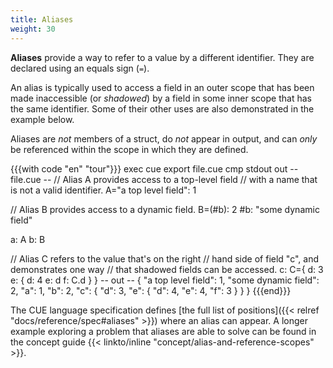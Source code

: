 ```yaml
---
title: Aliases
weight: 30
---
```


**Aliases** provide a way to refer to a value by a different identifier.
They are declared using an equals sign (`=`).

An alias is typically used to access a field in an outer scope that has been
made inaccessible (or *shadowed*) by a field in some inner scope that has the
same identifier. Some of their other uses are also demonstrated in the
example below.

Aliases are *not* members of a struct,
do *not* appear in output,
and can *only* be referenced within the scope in which they are defined.

{{{with code "en" "tour"}}}
exec cue export file.cue
cmp stdout out
-- file.cue --
// Alias A provides access to a top-level field
// with a name that is not a valid identifier.
A="a top level field": 1

// Alias B provides access to a dynamic field.
B=(#b): 2
#b:     "some dynamic field"

a: A
b: B

// Alias C refers to the value that's on the right
// hand side of field "c", and demonstrates one way
// that shadowed fields can be accessed.
c: C={
	d: 3
	e: {
		d: 4
		e: d
		f: C.d
	}
}
-- out --
{
    "a top level field": 1,
    "some dynamic field": 2,
    "a": 1,
    "b": 2,
    "c": {
        "d": 3,
        "e": {
            "d": 4,
            "e": 4,
            "f": 3
        }
    }
}
{{{end}}}

The CUE language specification defines
[the full list of positions]({{< relref "docs/reference/spec#aliases" >}})
where an alias can appear. A longer example exploring a problem that
aliases are able to solve can be found in the concept guide
{{< linkto/inline "concept/alias-and-reference-scopes" >}}.
